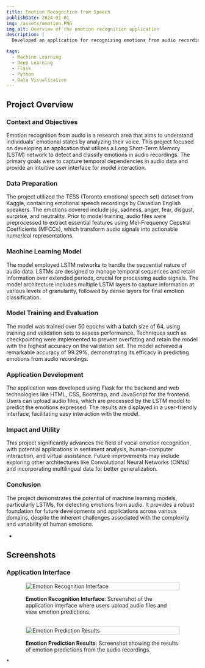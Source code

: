 ```yaml
---
title: Emotion Recognition from Speech
publishDate: 2024-01-01
img: /assets/emotion.PNG
img_alt: Overview of the emotion recognition application
description: |
  Developed an application for recognizing emotions from audio recordings using a Long Short-Term Memory (LSTM) network. The project leverages machine learning to classify emotions expressed in speech, providing a user-friendly interface for interaction and visualization of results.

tags:
  - Machine Learning
  - Deep Learning
  - Flask
  - Python
  - Data Visualization
---
```


## Project Overview

### Context and Objectives

Emotion recognition from audio is a research area that aims to understand individuals' emotional states by analyzing their voice. This project focused on developing an application that utilizes a Long Short-Term Memory (LSTM) network to detect and classify emotions in audio recordings. The primary goals were to capture temporal dependencies in audio data and provide an intuitive user interface for model interaction.

### Data Preparation

The project utilized the TESS (Toronto emotional speech set) dataset from Kaggle, containing emotional speech recordings by Canadian English speakers. The emotions covered include joy, sadness, anger, fear, disgust, surprise, and neutrality. Prior to model training, audio files were preprocessed to extract essential features using Mel-Frequency Cepstral Coefficients (MFCCs), which transform audio signals into actionable numerical representations.

### Machine Learning Model

The model employed LSTM networks to handle the sequential nature of audio data. LSTMs are designed to manage temporal sequences and retain information over extended periods, crucial for processing audio signals. The model architecture includes multiple LSTM layers to capture information at various levels of granularity, followed by dense layers for final emotion classification.

### Model Training and Evaluation

The model was trained over 50 epochs with a batch size of 64, using training and validation sets to assess performance. Techniques such as checkpointing were implemented to prevent overfitting and retain the model with the highest accuracy on the validation set. The model achieved a remarkable accuracy of 99.29%, demonstrating its efficacy in predicting emotions from audio recordings.

### Application Development

The application was developed using Flask for the backend and web technologies like HTML, CSS, Bootstrap, and JavaScript for the frontend. Users can upload audio files, which are processed by the LSTM model to predict the emotions expressed. The results are displayed in a user-friendly interface, facilitating easy interaction with the model.

### Impact and Utility

This project significantly advances the field of vocal emotion recognition, with potential applications in sentiment analysis, human-computer interaction, and virtual assistance. Future improvements may include exploring other architectures like Convolutional Neural Networks (CNNs) and incorporating multilingual data for better generalization.

### Conclusion

The project demonstrates the potential of machine learning models, particularly LSTMs, for detecting emotions from audio. It provides a robust foundation for future developments and applications across various domains, despite the inherent challenges associated with the complexity and variability of human emotions.

-

## Screenshots

### Application Interface

<div id="carousel" style="display: flex; align-items: center; flex-direction: column; gap: 1rem;">
  <div style="position: relative; width: 80%;">
    <img id="carousel-img" src="/assets/emo1.PNG" alt="Emotion Recognition Interface" style="width: 100%; cursor: pointer;" onclick="openModal(0)" />
    <p><strong>Emotion Recognition Interface</strong>: Screenshot of the application interface where users upload audio files and view emotion predictions.</p>
  </div>
  <div style="position: relative; width: 80%;">
    <img id="carousel-img" src="/assets/emo2.PNG" alt="Emotion Prediction Results" style="width: 100%; cursor: pointer;" onclick="openModal(1)" />
    <p><strong>Emotion Prediction Results</strong>: Screenshot showing the results of emotion predictions from the audio recordings.</p>
  </div>
</div>
*
<div id="modal" style="display: none; position: fixed; top: 0; left: 0; width: 100%; height: 100%; background-color: rgba(0,0,0,0.8); justify-content: center; align-items: center;">
  <span style="position: absolute; top: 10px; right: 20px; font-size: 2rem; color: white; cursor: pointer;" onclick="closeModal()">&times;</span>
  <button style="position: absolute; left: 10px; top: 50%; font-size: 2rem; color: white; background: none; border: none; cursor: pointer;" onclick="prevImage()">&lt;</button>
  <img id="modal-img" src="" alt="Expanded View" style="max-width: 90%; max-height: 90%;" />
  <button style="position: absolute; right: 10px; top: 50%; font-size: 2rem; color: white; background: none; border: none; cursor: pointer;" onclick="nextImage()">&gt;</button>
</div>

<script>
  const images = [
    '/assets/emotion-recognition-screenshot1.png',
    '/assets/emotion-recognition-screenshot2.png'
  ];

  let currentIndex = 0;

  function openModal(index) {
    currentIndex = index;
    document.getElementById('modal-img').src = images[currentIndex];
    document.getElementById('modal').style.display = 'flex';
  }

  function closeModal() {
    document.getElementById('modal').style.display = 'none';
  }

  function prevImage() {
    currentIndex = (currentIndex > 0) ? currentIndex - 1 : images.length - 1;
    document.getElementById('modal-img').src = images[currentIndex];
  }

  function nextImage() {
    currentIndex = (currentIndex < images.length - 1) ? currentIndex + 1 : 0;
    document.getElementById('modal-img').src = images[currentIndex];
  }
</script>
